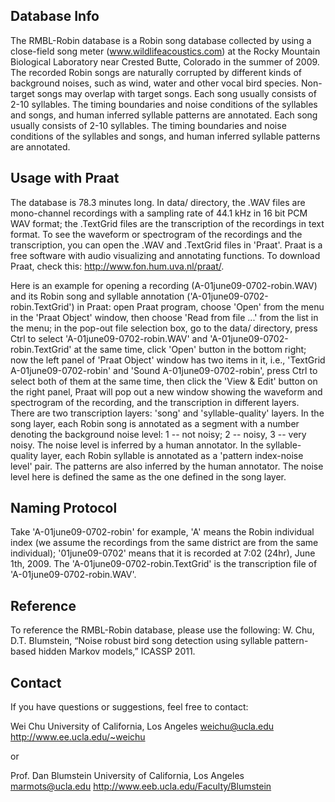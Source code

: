 ## Database Info
The RMBL-Robin database is a Robin song database collected by using a close-field song meter (www.wildlifeacoustics.com) at the Rocky Mountain Biological Laboratory near Crested Butte, Colorado in the summer of 2009. The recorded Robin songs are naturally corrupted by different kinds of background noises, such as wind, water and other vocal bird species. Non-target songs may overlap with target songs. Each song usually consists of 2-10 syllables. The timing boundaries and noise conditions of the syllables and songs, and human inferred syllable patterns are annotated. Each song usually consists of 2-10 syllables. The timing boundaries and noise conditions of the syllables and songs, and human inferred syllable patterns are annotated.


## Usage with Praat

The database is 78.3 minutes long. In data/ directory, the .WAV files are mono-channel recordings with a sampling rate of 44.1 kHz in 16 bit PCM WAV format; the .TextGrid files are the transcription of the recordings in text format. To see the waveform or spectrogram of the recordings and the transcription, you can open the .WAV and .TextGrid files in 'Praat'. Praat is a free software with audio visualizing and annotating functions. To download Praat, check this: http://www.fon.hum.uva.nl/praat/.

Here is an example for opening a recording (A-01june09-0702-robin.WAV) and its Robin song and
syllable annotation ('A-01june09-0702-robin.TextGrid') in Praat: open Praat program, choose
'Open' from the menu in the 'Praat Object' window, then choose 'Read from file ...' from the list in the menu; in the pop-out file selection box, go to the data/ directory,
press Ctrl to select 'A-01june09-0702-robin.WAV' and 'A-01june09-0702-robin.TextGrid' at the same time, click 'Open' button in the bottom right; now the left panel of 'Praat Object' window has two items in it, i.e., 'TextGrid A-01june09-0702-robin' and 'Sound A-01june09-0702-robin',
press Ctrl to select both of them at the same time, then click the
'View & Edit' button on the right panel, Praat will pop out a new window
showing the waveform and spectrogram of the recording, and the
transcription in different layers. There are two transcription layers:
'song' and 'syllable-quality' layers. In the song layer, each Robin song is
annotated as a segment with a number denoting the background
noise level: 1 -- not noisy; 2 -- noisy, 3 -- very noisy.
The noise level is inferred by a human annotator.
In the syllable-quality layer, each Robin syllable is annotated
as a 'pattern index-noise level' pair. The patterns are also inferred
by the human annotator. The noise level here is defined
the same as the one defined in the song layer.

## Naming Protocol
Take 'A-01june09-0702-robin' for example, 'A' means the Robin individual index (we assume the recordings from the same district are from the same individual); '01june09-0702' means that it is recorded at 7:02 (24hr), June 1th, 2009. The 'A-01june09-0702-robin.TextGrid' is the transcription file of 'A-01june09-0702-robin.WAV'.

## Reference
To reference the RMBL-Robin database, please use the following:
W. Chu, D.T. Blumstein, “Noise robust bird song detection using syllable pattern-based hidden Markov models,” ICASSP 2011.

## Contact
If you have questions or suggestions, feel free to contact:

Wei Chu
University of California, Los Angeles
weichu@ucla.edu
http://www.ee.ucla.edu/~weichu

or

Prof. Dan Blumstein
University of California, Los Angeles
marmots@ucla.edu
http://www.eeb.ucla.edu/Faculty/Blumstein
